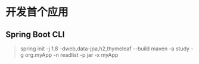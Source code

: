 # 开发首个应用

## Spring Boot CLI

> spring init -j 1.8 -dweb,data-jpa,h2,thymeleaf --build maven -a study -g org.myApp -n readlist -p jar -x myApp  
